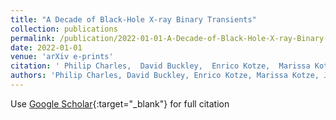 ```yaml
---
title: "A Decade of Black-Hole X-ray Binary Transients"
collection: publications
permalink: /publication/2022-01-01-A-Decade-of-Black-Hole-X-ray-Binary-Transients
date: 2022-01-01
venue: 'arXiv e-prints'
citation: ' Philip Charles,  David Buckley,  Enrico Kotze,  Marissa Kotze,  Jessymol Thomas,  Poshak Gandhi,  John Paice,  Jean-Pierre Lasota,  James Matthews,  James Steiner, &quot;A Decade of Black-Hole X-ray Binary Transients.&quot; arXiv e-prints, 2022.'
authors: 'Philip Charles, David Buckley, Enrico Kotze, Marissa Kotze, Jessymol Thomas, Poshak Gandhi, John Paice, Jean-Pierre Lasota, James Matthews, James Steiner, '
---
```

Use [Google Scholar](https://scholar.google.com/scholar?q=A+Decade+of+Black+Hole+X+ray+Binary+Transients){:target="_blank"} for full citation
